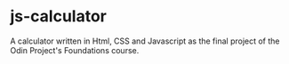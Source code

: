 # js-calculator
A calculator written in Html, CSS and Javascript as the final project of the Odin Project's Foundations course.
